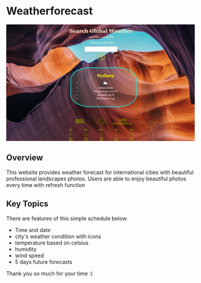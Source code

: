 # Weatherforecast
![Global Weather forecast](https://github.com/ahrumnoh/weatherforcast/blob/main/assets/image/2021-07-10%20(16).png?raw=true)

## Overview

This website provides weather forecast for international cities with beautiful professional landscapes photos.
Users are able to enjoy beautiful photos every time with refresh function



## Key Topics

There are features of this simple schedule below.

* Time and date
* city's weather condition with icons
* temperature based on celsius
* humidity
* wind speed
* 5 days future forecasts



Thank you so much for your time :)

